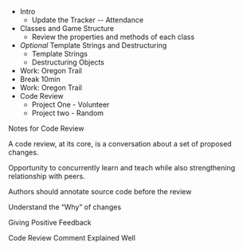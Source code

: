 - Intro
  - Update the Tracker
  -- Attendance
- Classes and Game Structure
  - Review the properties and methods of each class
- _Optional_ Template Strings and Destructuring
  - Template Strings 
  - Destructuring Objects
- Work: Oregon Trail 
- Break 10min
- Work: Oregon Trail
- Code Review 
  - Project One - Volunteer
  - Project two - Random 
  
Notes for Code Review

A code review, at its core, is a conversation about a set of proposed changes.

Opportunity to concurrently learn and teach while also strengthening relationship with peers.

Authors should annotate source code before the review

Understand the “Why” of changes

Giving Positive Feedback

Code Review Comment Explained Well